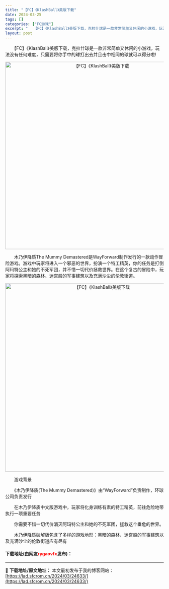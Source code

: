 ```yaml
---
title: "【FC】《KlashBall》美版下载"
date: 2024-03-25
tags: []
categories: ["FC游戏"]
excerpt: "　　【FC】《KlashBall》美版下载，克拉什球是一款非常简单又休闲的小游戏，玩法没有任何难度，只需要将你手中的球打出去并且击中相同的球就可以得分啦! 　　木乃伊降质The Mummy Demastered是WayForward制作发行的一款动作冒险游戏。游戏中玩家将进入一个邪恶的世界，扮演一个&hellip;"
layout: post
---
```


 <p>　　【FC】《KlashBall》美版下载，克拉什球是一款非常简单又休闲的小游戏，玩法没有任何难度，只需要将你手中的球打出去并且击中相同的球就可以得分啦!</p> <p align="center"><img align="" border="0" src="https://lad.sfcrom.cn/wp-content/uploads/2024/03/20240325_6601948c2b747.png" width="596" alt="【FC】《KlashBall》美版下载" /></p> <p>　　木乃伊降质The Mummy Demastered是WayForward制作发行的一款动作冒险游戏。游戏中玩家将进入一个邪恶的世界，扮演一个特工精英，你的任务是打倒阿玛特公主和她的不死军团，并不惜一切代价拯救世界。在这个复古的冒险中，玩家将探索黑暗的森林、迷宫般的军事建筑以及充满沙尘的伦敦街道。</p> <p align="center"><img align="" border="0" src="https://lad.sfcrom.cn/wp-content/uploads/2024/03/20240325_6601948d8f7a9.png" width="600" alt="【FC】《KlashBall》美版下载" /></p> <p>　　游戏背景</p> <p>　　《木乃伊降质(The Mummy Demastered)》由&ldquo;WayForward&rdquo;负责制作，环球公司负责发行</p> <p>　　在木乃伊降质中文版游戏中，玩家将化身训练有素的特工精英，前往危险地带执行一项重要任务</p> <p>　　你需要不惜一切代价消灭阿玛特公主和她的不死军团，拯救这个垂危的世界。</p> <p>　　木乃伊降质破解版包含了多样的游戏地形：黑暗的森林、迷宫般的军事建筑以及充满沙尘的伦敦街道应有尽有</p> <p><h4>下载地址(由网友<font color="red">rygaovfx</font>发布)：</h4></p> 

---
📖 **下载地址/原文地址：** 本文最初发布于我的博客网站：[https://lad.sfcrom.cn/2024/03/24633/](https://lad.sfcrom.cn/2024/03/24633/)
